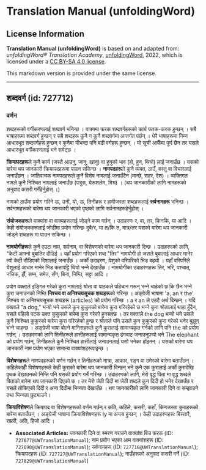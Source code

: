 # Translation Manual (unfoldingWord)

## License Information

**Translation Manual (unfoldingWord)** is based on and adapted from: _unfoldingWord® Translation Academy_, [unfoldingWord](https://unfoldingword.org/utw), 2022, which is licensed under a [CC BY-SA 4.0 license](https://creativecommons.org/licenses/by-sa/4.0/legalcode.en).

This markdown version is provided under the same license.



--------------------------------

## शब्दवर्ग (id: 727712)

### वर्णन

शब्दहरूको वर्गीकरणलाई शब्दवर्ग भनिन्छ । वाक्यमा फरक शब्दवर्गहरूको कार्य फरक\-फरक हुन्छन् । सबै भाषाहरूमा शब्दवर्ग हुन्छन् र सबै शब्दहरू कुनै न कुनै शब्दवर्गमा अन्तर्गत पर्छन् । धेरै भाषाहरूमा निम्‍न आधारभूत शब्दवर्गहरू हुन्छन् र कुनैमा यीभन्दा पनि बढी वर्गहरू हुन्छन् । यो सूची आफैँमा पूर्ण छैन तर यसले आधारभूत वर्गीकरणलाई भने समेट्छ ।

**क्रियापदहरू**ले कुनै कार्य (जस्तै आउनु, जानु, खानु) वा हुनुको भाव (हो, हुन्, थियो) लाई जनाउँछ । यसको बारेमा थप जानकारी क्रियापदहरूमा पाउन सकिन्छ । **नामपदहरू**ले कुनै व्यक्त, ठाउँ, वस्तु वा विचारलाई जनाउँछन् । जातिवाचक नामपदहरूले कुनै विशेष नामलाई जनाउँदैन (मान्छे, सहर, देश) । व्यक्तिगत नामले कुनै निश्‍चित नामलाई जनाउँछ (पत्रुस, येरूशलेम, मिश्र) । (थप जानकारीको लागि नामहरूको अनुवाद कसरी गर्नेहेर्नुहोस् ।)

नामको ठाउँमा प्रयोग गरिने ऊ, उनी, यो, ऊ, तिनीहरू र हामीजस्ता शब्दहरूलाई **सर्वनामहरू** भनिन्छ । सर्वनामहरूको बारेमा थप जानकारी भएको पृष्ठको लागि सर्वनामहरूहेर्नुहोस् ।

**संयोजकहरू**ले वाक्यांश वा वाक्यहरूलाई जोड्ने काम गर्छन् । उदाहरणः र, वा, तर, किनकि, या आदि । केही संयोजकहरूलाई जोडीमा प्रयोग गरिन्छः दुबै/र, या त/कि त, मात्र/तर यसको बारेमा थप जानकारी जोड्ने शब्दहरू मा पाउन सकिन्छ ।

**नामयोगीहरू**ले कुनै एउटा नाम, सर्वनाम, वा विशेषणको बारेमा थप जानकारी दिन्छ । उदाहरणको लागि, "केटी आफ्नो बुबातिर दौडिई । यहाँ प्रयोग गरिएको शब्द "तिर" नामयोगी हो जसले बुबालाई आधार मानेर त्यो केटी दौडिएको दिशालाई जनाउँछ । अर्को उदाहरण, येशुको वरिपरिको भिड बढ्यो । यहाँ वरिपरिले येशूलाई आधार मानेर भिड कतापट्टि थियो भन्‍ने देखाउँछ । नामयोगीका उदाहरणहरूः तिर, भरि, पश्‍चात्, नजिक, झैँ, सम्म, समेत, सँग, बिना, निम्ति, सट्टा आदि ।

प्रयोग वक्ताले इङ्गित गरेको कुरा नामलाई श्रोता वा पाठकले पहिचान गरून् भन्‍ने चाहेको छ कि छैन भन्‍ने कुरा जनाउनको निम्ति **निश्‍चय वा अनिश्‍चयसूचक शब्दहरू**को गरिन्छ । अङ्ग्रेजी भाषामा 'a, an र the' निश्‍चय वा अनिश्‍चयसूचक शब्दहरू (articles) को प्रयोग गरिन्छ । a र an ले एउटै अर्थ दिन्छन् । यदि वक्ताले “a dog," भन्यो भने उसले कुन कुकुरको बारेमा कुरा गरिरहेको छ भन्‍ने कुरा श्रोतालाई थाहा हुँदैन, यसले पहिलो पटक उक्त कुकुरको बारेमा कुरा गरेको हुनसक्छ । तर वक्ताले the dog भन्यो भने उसले कुनै निश्‍चित कुकुरको बारेमा कुरा गरिरहेको हुन्छ र श्रोताले पनि उसले कुन कुकुरको कुरा गरेको भनेर बुझून् भन्‍ने चाहन्छ । अङ्ग्रेजी भाषा बोल्ने मानिसहरूले कुनै कुरालाई सामान्यकृत गर्नको लागि पनि the को प्रयोग गर्छन् । उदाहरणको लागि तिनीहरूले हात्तीहरूलाई सामान्यकृत ढंगबाट जनाउनुपर्‍यो भने The elephant को प्रयोग गर्छन्, तिनीहरूले कुनै निश्‍चित हात्तीलाई जनाउनलाई यसो भनेका होइनन् । यसको बारेमा थप जानकारी नाम प्रयोग भएका सामान्य वाक्यांशहरूपाइन्छ ।

**विशेषणहरू**ले नामपदहरूको वर्णन गर्छन् र तिनीहरूको मात्रा, आकार, रङ्ग वा उमेरको बारेमा बताउँछन् । कहिलेकाहीँ विशेषणहरूले केही कुराको बारेमा थप जानकारी दिन्छन् भने कुनै एक कुरालाई अर्को कुरादेखि पृथक देखाउनको निम्ति पनि यसको प्रयोग गर्ने गरिन्छ । उदाहरणको लागि, मेरो वृद्ध पिता मा वृद्ध शब्दले पिताको बारेमा थप जानकारी दिएको छ । तर मेरो जेठी दिदी मा जेठी शब्दले कुन दिदी हो भनेर देखाउँछ र यसले तोकिएको दिदी र अन्य दिदीमा भिन्‍नता देखाउँछ । थप जानकारीको लागि जानकारी दिने वा सम्झाउने तथा भिन्‍नता छुट्याउने।

**क्रियाविशेषण**ले क्रियापद वा विशेषणहरूको वर्णन गर्छन् र कति, कहिले, कसरी, कहाँ, किनजस्ता कुराहरूको बारेमा बताउँछन् । अङ्ग्रेजी भाषामा क्रियाविशेषणहरू ly मा अन्त्य हुन्छन् । केही उदाहरणहरूः बिस्तारै, राम्ररी, अति, हिजो आदि ।

* **Associated Articles:** जानकारी दिने वा स्मरण गराउने वाक्यांश बिच फरक (ID: `727677@UWTranslationManual`); नाम प्रयोग भएका आम वाक्यांशहरू (ID: `727690@UWTranslationManual`); सर्वनामहरू (ID: `727716@UWTranslationManual`); क्रियापदहरू (ID: `727727@UWTranslationManual`); नाउँहरूको अनुवाद कसरी गर्ने (ID: `727829@UWTranslationManual`)

